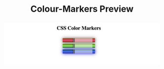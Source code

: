 # <p align="center">Colour-Markers Preview</p>

<p align="center">
  <img src="https://github.com/chelspark/Colour-Markers/blob/main/Colour%20Markers.png?raw=true")
</p>
